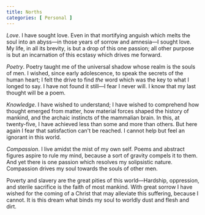 ```yaml
---
title: Norths
categories: [ Personal ]
---
```


*Love*. I have sought love. Even in that mortifying anguish which
melts the soul into an abyss—in those years of sorrow and amnesia—I sought
love. My life, in all its brevity, is but a drop of this one passion; all other
purpose is but an incarnation of this ecstasy which drives me forward.

*Poetry*. Poetry taught me of the universal shadow whose realm is
the souls of men. I wished, since early adolescence, to speak the secrets of
the human heart; I felt the drive to find *the* word which was the key
to what I longed to say. I have not found it still—I fear I never will. I
know that my last thought will be a poem.

*Knowledge*. I have wished to understand; I have wished to comprehend how
thought emerged from matter, how material forces shaped the history of mankind,
and the archaic instincts of the mammalian brain. In this, at twenty-five, I
have achieved less than some and more than others. But here again I fear 
that satisfaction can't be reached. I cannot help but feel an ignorant in this
world.

*Compassion*. I live amidst the mist of my own self. Poems and abstract
figures aspire to rule my mind, because a sort of gravity compels it to them.
And yet there is one passion which resolves my solipsistic nature. Compassion
drives my soul towards the souls of other men. 

Poverty and slavery are the great pities of this world—Hardship, oppression,
and sterile sacrifice is the faith of most mankind. With great sorrow I have
wished for the coming of a Christ that may alleviate this suffering, because I
cannot. It is this dream what binds my soul to worldly dust and flesh and dirt.

